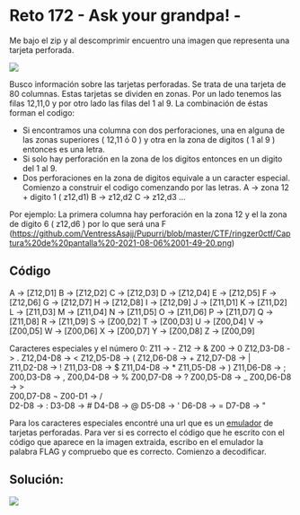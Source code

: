 # Reto 172 - Ask your grandpa! -
Me bajo el zip y al descomprimir encuentro una imagen que representa una tarjeta perforada.

![](https://github.com/VentressAsajj/Pupurri/blob/master/CTF/ringzer0ctf/2033bb1b194adace86f99c7bb7d72e81.png)

Busco información sobre las tarjetas perforadas. Se trata de una tarjeta de 80 columnas. Estas tarjetas se dividen en zonas. Por un lado tenemos las filas 12,11,0 y por otro lado las filas del 1 al 9. La combinación de éstas forman el codigo:
- Si encontramos una columna con dos perforaciones, una en alguna de las zonas superiores ( 12,11 ó 0 ) y otra en la zona de digitos ( 1 al 9 ) entonces es una letra.
- Si solo hay perforación en la zona de los digitos entonces en un digito del 1 al 9.
- Dos perforaciones en la zona de digitos equivale a un caracter especial.
Comienzo a construir el codigo comenzando por las letras. 
A -> zona 12 + digito 1 ( z12,d1)
B -> z12,d2
C -> z12,d3 ...

Por ejemplo: La primera columna hay perforación en la zona 12 y el la zona de digito 6 ( z12,d6 ) por lo que será una F
(https://github.com/VentressAsajj/Pupurri/blob/master/CTF/ringzer0ctf/Captura%20de%20pantalla%20-2021-08-06%2001-49-20.png)
## Código
A -> [Z12,D1] B -> [Z12,D2] C -> [Z12,D3] D -> [Z12,D4] E -> [Z12,D5] F -> [Z12,D6]
G -> [Z12,D7] H -> [Z12,D8] I -> [Z12,D9] J -> [Z11,D1] K -> [Z11,D2] L -> [Z11,D3]
M -> [Z11,D4] N -> [Z11,D5] O -> [Z11,D6] P -> [Z11,D7] Q -> [Z11,D8] R -> [Z11,D9]
S -> [Z00,D2] T -> [Z00,D3] U -> [Z00,D4] V -> [Z00,D5] W -> [Z00,D6] X -> [Z00,D7] 
Y -> [Z00,D8] Z -> [Z00,D9] 

Caracteres especiales y el número 0:
Z11 -> -  Z12 -> &   Z00 -> 0
Z12,D3-D8 -> .  Z12,D4-D8 -> <   Z12,D5-D8 -> (  Z12,D6-D8 -> +  Z12,D7-D8 -> |   
Z11,D2-D8 -> !  Z11,D3-D8 -> $   Z11,D4-D8 -> *  Z11,D5-D8 -> )  Z11,D6-D8 -> ;  
Z00,D3-D8 -> ,  Z00,D4-D8 -> %   Z00,D7-D8 -> ?  Z00,D5-D8 -> _  Z00,D6-D8 -> >  
Z00,D7-D8 ¬
Z00-D1    -> /  
D2-D8 -> :   D3-D8 -> #   D4-D8 -> @   D5-D8 -> '  D6-D8 -> =   D7-D8 -> "

Para los caracteres especiales encontré una url que es un [emulador](https://www.masswerk.at/keypunch/) de tarjetas perforadas. Para ver si es correcto el código que he escrito con el código que aparece en la imagen extraida, escribo en el emulador la palabra FLAG y compruebo que es correcto. Comienzo a decodificar.


## Solución:
![](https://github.com/VentressAsajj/Pupurri/blob/master/CTF/ringzer0ctf/solucion_Ask_your_grandpa.png)
